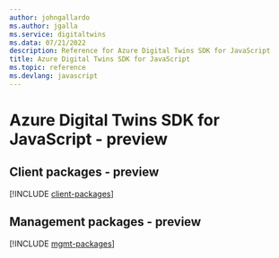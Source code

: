 ```yaml
---
author: johngallardo
ms.author: jgalla
ms.service: digitaltwins
ms.data: 07/21/2022
description: Reference for Azure Digital Twins SDK for JavaScript
title: Azure Digital Twins SDK for JavaScript
ms.topic: reference
ms.devlang: javascript
---
```

# Azure Digital Twins SDK for JavaScript - preview

## Client packages - preview
[!INCLUDE [client-packages](digital-twins-client-index.md)]
## Management packages - preview
[!INCLUDE [mgmt-packages](digital-twins-mgmt-index.md)]